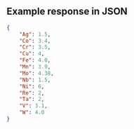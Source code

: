 

## Example response in JSON

```json
{
    "Ag": 1.5,
    "Co": 3.4,
    "Cr": 3.5,
    "Cu": 4,
    "Fe": 4.0,
    "Mn": 3.9,
    "Mo": 4.38,
    "Nb": 1.5,
    "Ni": 6,
    "Re": 2,
    "Ta": 2,
    "V": 3.1,
    "W": 4.0
}
```

